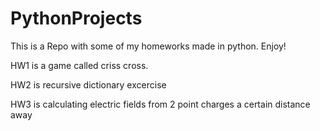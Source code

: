 # PythonProjects

This is a Repo with some of my homeworks made in python. Enjoy! 

HW1 is a game called criss cross.

HW2 is recursive dictionary excercise

HW3 is calculating electric fields from 2 point charges a certain distance away 


